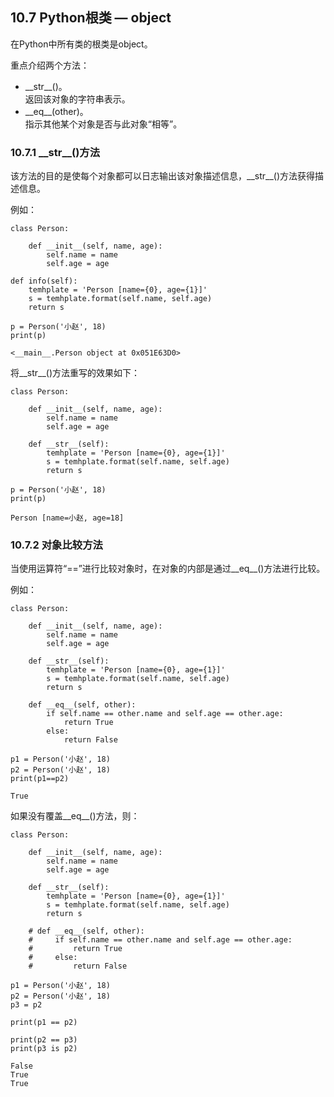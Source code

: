 ## 10.7 Python根类 — object

在Python中所有类的根类是object。  

重点介绍两个方法：
* \_\_str\_\_()。   
返回该对象的字符串表示。
* \_\_eq\_\_(other)。  
指示其他某个对象是否与此对象“相等”。

### 10.7.1	\_\_str\_\_()方法

该方法的目的是使每个对象都可以日志输出该对象描述信息，\_\_str\_\_()方法获得描述信息。  

例如：  

    class Person:

        def __init__(self, name, age):
            self.name = name
            self.age = age

    def info(self):
        temhplate = 'Person [name={0}, age={1}]'
        s = temhplate.format(self.name, self.age)
        return s

    p = Person('小赵', 18)
    print(p)

    <__main__.Person object at 0x051E63D0>

将\_\_str\_\_()方法重写的效果如下：  

    class Person:

        def __init__(self, name, age):
            self.name = name
            self.age = age

        def __str__(self):
            temhplate = 'Person [name={0}, age={1}]'
            s = temhplate.format(self.name, self.age)
            return s

    p = Person('小赵', 18)
    print(p)

    Person [name=小赵, age=18]

### 10.7.2	对象比较方法

当使用运算符“==”进行比较对象时，在对象的内部是通过\_\_eq\_\_()方法进行比较。

例如：  

    class Person:

        def __init__(self, name, age):
            self.name = name
            self.age = age

        def __str__(self):
            temhplate = 'Person [name={0}, age={1}]'
            s = temhplate.format(self.name, self.age)
            return s

        def __eq__(self, other):
            if self.name == other.name and self.age == other.age:
                return True
            else:
                return False

    p1 = Person('小赵', 18)
    p2 = Person('小赵', 18)
    print(p1==p2)

    True

如果没有覆盖\_\_eq\_\_()方法，则：

    class Person:

        def __init__(self, name, age):
            self.name = name
            self.age = age

        def __str__(self):
            temhplate = 'Person [name={0}, age={1}]'
            s = temhplate.format(self.name, self.age)
            return s

        # def __eq__(self, other):
        #     if self.name == other.name and self.age == other.age:
        #         return True
        #     else:
        #         return False

    p1 = Person('小赵', 18)
    p2 = Person('小赵', 18)
    p3 = p2

    print(p1 == p2)

    print(p2 == p3)
    print(p3 is p2)

    False
    True
    True
